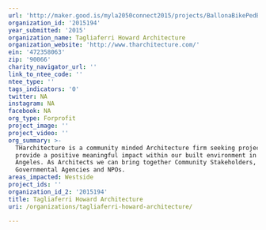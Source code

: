 ```yaml
---
url: 'http://maker.good.is/myla2050connect2015/projects/BallonaBikePedBridge.html'
organization_id: '2015194'
year_submitted: '2015'
organization_name: Tagliaferri Howard Architecture
organization_website: 'http://www.tharchitecture.com/'
ein: '472358063'
zip: '90066'
charity_navigator_url: ''
link_to_ntee_code: ''
ntee_type: ''
tags_indicators: '0'
twitter: NA
instagram: NA
facebook: NA
org_type: Forprofit
project_image: ''
project_video: ''
org_summary: >-
  THarchitecture is a community minded Architecture firm seeking projects to
  provide a positive meaningful impact within our built environment in Los
  Angeles. As Architects we can bring together Community Stakeholders,
  Governmental Agencies and NPOs.
areas_impacted: Westside
project_ids: ''
organization_id_2: '2015194'
title: Tagliaferri Howard Architecture
uri: /organizations/tagliaferri-howard-architecture/

---
```

